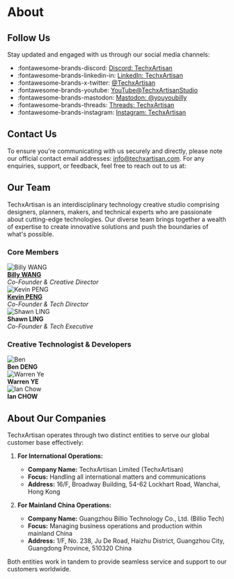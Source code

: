 # About

## Follow Us

Stay updated and engaged with us through our social media channels:

- :fontawesome-brands-discord: [Discord: TechxArtisan](/discord)
- :fontawesome-brands-linkedin-in: [LinkedIn: TechxArtisan](https://www.linkedin.com/company/techxartisan/)
- :fontawesome-brands-x-twitter: [@TechxArtisan](https://twitter.com/TechxArtisan)
- :fontawesome-brands-youtube: [YouTube@TechxArtisanStudio](https://www.youtube.com/@TechxArtisanStudio)
- :fontawesome-brands-mastodon: [Mastodon: @youyoubilly](https://mastodon.social/@youyoubilly)
- :fontawesome-brands-threads: [Threads: TechxArtisan](https://www.threads.net/@techxartisan?hl=en)
- :fontawesome-brands-instagram: [Instagram: TechxArtisan](https://www.instagram.com/techxartisan/)


## Contact Us

To ensure you're communicating with us securely and directly, please note our official contact email addresses: [info@techxartisan.com](mailto:info@techxartisan.com). For any enquiries, support, or feedback, feel free to reach out to us at:

## Our Team

TechxArtisan is an interdisciplinary technology creative studio comprising designers, planners, makers, and technical experts who are passionate about cutting-edge technologies. Our diverse team brings together a wealth of expertise to create innovative solutions and push the boundaries of what's possible.

### Core Members

<div class="team-section">
  <div class="team-member">
    <img src="/images/team/billywang.jpg" alt="Billy WANG" class="team-avatar">
    <div class="team-info">
      <strong><a href="https://www.linkedin.com/in/billy-wangrb/">Billy WANG</a></strong><br>
      <em>Co-Founder & Creative Director</em><br>
      <a href="https://github.com/youyoubilly" class="social-link">
        <i class="fab fa-github" style="font-size: 25px;"></i>
      </a>
    </div>
  </div>

  <div class="team-member">
    <img src="/images/team/kevinpeng.jpg" alt="Kevin PENG" class="team-avatar">
    <div class="team-info">
      <strong><a href="https://www.linkedin.com/in/kevinzjpeng/">Kevin PENG</a></strong><br>
      <em>Co-Founder & Tech Director</em><br>
      <a href="https://github.com/kevinzjpeng" class="social-link">
        <i class="fab fa-github" style="font-size: 25px;"></i>
      </a>
    </div>
  </div>

  <div class="team-member">
    <img src="/images/team/shawnling.jpg" alt="Shawn LING" class="team-avatar">
    <div class="team-info">
      <strong>Shawn LING</strong><br>
      <em>Co-Founder & Tech Executive</em><br>
    </div>
      <a href="https://github.com/ling3ye" class="social-link">
        <i class="fab fa-github" style="font-size: 25px;"></i>
      </a>
  </div>

</div>

### Creative Technologist & Developers

<div class="team-section">
  <div class="team-member">
    <img src="/images/team/bendeng.jpg" alt="Ben" class="team-avatar">
    <div class="team-info">
      <strong>Ben DENG</strong><br>
    </div>
  </div>

  <div class="team-member">
    <img src="/images/team/warrenye.jpg" alt="Warren Ye" class="team-avatar">
    <div class="team-info">
      <strong>Warren YE</strong><br>
    </div>
  </div>

  <div class="team-member">
    <img src="/images/team/ianchow.jpg" alt="Ian Chow" class="team-avatar">
    <div class="team-info">
      <strong>Ian CHOW</strong><br>
    </div>
  </div>
</div>

## About Our Companies

TechxArtisan operates through two distinct entities to serve our global customer base effectively:

1. **For International Operations:**
    - **Company Name:** TechxArtisan Limited (TechxArtisan)
    - **Focus:** Handling all international matters and communications
    - **Address:** 16/F, Broadway Building, 54-62 Lockhart Road, Wanchai, Hong Kong

2. **For Mainland China Operations:**
    - **Company Name:** Guangzhou Billio Technology Co., Ltd. (Billio Tech)
    - **Focus:** Managing business operations and production within mainland China
    - **Address:** 1/F, No. 238, Ju De Road, Haizhu District, Guangzhou City, Guangdong Province, 510320 China

Both entities work in tandem to provide seamless service and support to our customers worldwide.